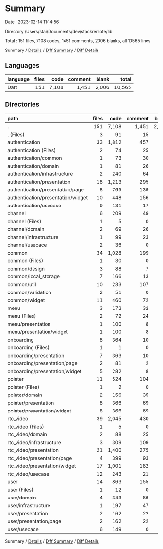 # Summary

Date : 2023-02-14 11:14:56

Directory /Users/stai/Documents/dev/stackremote/lib

Total : 151 files,  7108 codes, 1451 comments, 2006 blanks, all 10565 lines

Summary / [Details](details.md) / [Diff Summary](diff.md) / [Diff Details](diff-details.md)

## Languages
| language | files | code | comment | blank | total |
| :--- | ---: | ---: | ---: | ---: | ---: |
| Dart | 151 | 7,108 | 1,451 | 2,006 | 10,565 |

## Directories
| path | files | code | comment | blank | total |
| :--- | ---: | ---: | ---: | ---: | ---: |
| . | 151 | 7,108 | 1,451 | 2,006 | 10,565 |
| . (Files) | 3 | 91 | 15 | 31 | 137 |
| authentication | 33 | 1,812 | 457 | 547 | 2,816 |
| authentication (Files) | 2 | 74 | 25 | 22 | 121 |
| authentication/common | 1 | 73 | 30 | 25 | 128 |
| authentication/domain | 1 | 81 | 26 | 20 | 127 |
| authentication/infrastructure | 2 | 240 | 64 | 58 | 362 |
| authentication/presentation | 18 | 1,213 | 295 | 365 | 1,873 |
| authentication/presentation/page | 8 | 765 | 139 | 216 | 1,120 |
| authentication/presentation/widget | 10 | 448 | 156 | 149 | 753 |
| authentication/usecase | 9 | 131 | 17 | 57 | 205 |
| channel | 6 | 209 | 49 | 69 | 327 |
| channel (Files) | 1 | 5 | 0 | 3 | 8 |
| channel/domain | 2 | 69 | 26 | 24 | 119 |
| channel/infrastructure | 1 | 99 | 23 | 27 | 149 |
| channel/usecace | 2 | 36 | 0 | 15 | 51 |
| common | 34 | 1,028 | 199 | 275 | 1,502 |
| common (Files) | 1 | 30 | 0 | 6 | 36 |
| common/design | 3 | 88 | 7 | 16 | 111 |
| common/local_storage | 7 | 166 | 13 | 65 | 244 |
| common/util | 10 | 233 | 107 | 77 | 417 |
| common/validation | 2 | 51 | 0 | 16 | 67 |
| common/widget | 11 | 460 | 72 | 95 | 627 |
| menu | 3 | 172 | 32 | 36 | 240 |
| menu (Files) | 2 | 72 | 24 | 22 | 118 |
| menu/presentation | 1 | 100 | 8 | 14 | 122 |
| menu/presentation/widget | 1 | 100 | 8 | 14 | 122 |
| onboarding | 8 | 364 | 10 | 60 | 434 |
| onboarding (Files) | 1 | 1 | 0 | 1 | 2 |
| onboarding/presentation | 7 | 363 | 10 | 59 | 432 |
| onboarding/presentation/page | 2 | 81 | 2 | 13 | 96 |
| onboarding/presentation/widget | 5 | 282 | 8 | 46 | 336 |
| pointer | 11 | 524 | 104 | 136 | 764 |
| pointer (Files) | 1 | 2 | 0 | 2 | 4 |
| pointer/domain | 2 | 156 | 35 | 39 | 230 |
| pointer/presentation | 8 | 366 | 69 | 95 | 530 |
| pointer/presentation/widget | 8 | 366 | 69 | 95 | 530 |
| rtc_video | 39 | 2,045 | 430 | 603 | 3,078 |
| rtc_video (Files) | 1 | 5 | 0 | 3 | 8 |
| rtc_video/domain | 2 | 88 | 25 | 47 | 160 |
| rtc_video/infrastructure | 3 | 309 | 109 | 90 | 508 |
| rtc_video/presentation | 21 | 1,400 | 275 | 367 | 2,042 |
| rtc_video/presentation/page | 4 | 399 | 93 | 107 | 599 |
| rtc_video/presentation/widget | 17 | 1,001 | 182 | 260 | 1,443 |
| rtc_video/usecase | 12 | 243 | 21 | 96 | 360 |
| user | 14 | 863 | 155 | 249 | 1,267 |
| user (Files) | 1 | 12 | 0 | 4 | 16 |
| user/domain | 4 | 343 | 86 | 106 | 535 |
| user/infrastructure | 1 | 197 | 47 | 52 | 296 |
| user/presentation | 2 | 162 | 22 | 43 | 227 |
| user/presentation/page | 2 | 162 | 22 | 43 | 227 |
| user/usecace | 6 | 149 | 0 | 44 | 193 |

Summary / [Details](details.md) / [Diff Summary](diff.md) / [Diff Details](diff-details.md)